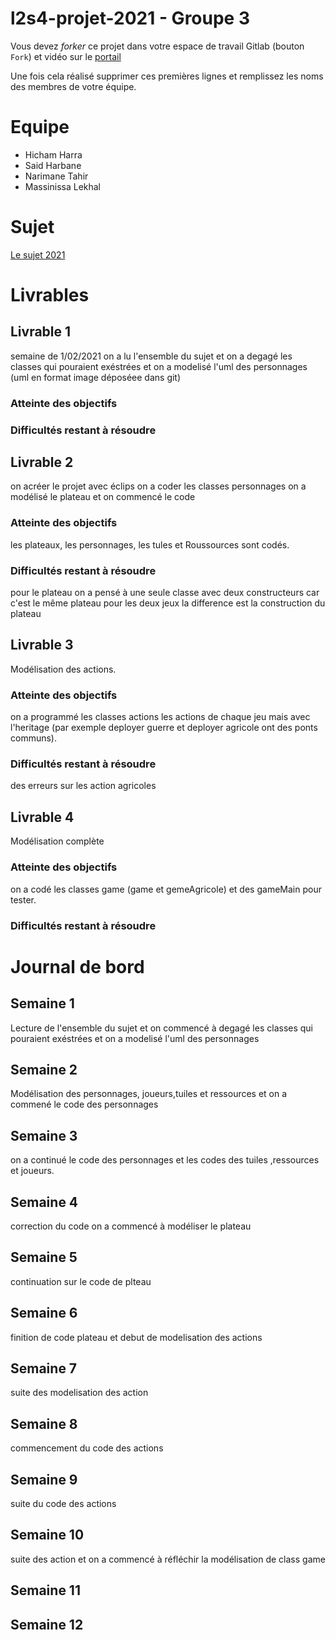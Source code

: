 # l2s4-projet-2021 - Groupe 3

Vous devez *forker* ce projet dans votre espace de travail Gitlab (bouton `Fork`) et vidéo sur le [portail](https://www.fil.univ-lille1.fr/portail/index.php?dipl=L&sem=S4&ue=Projet&label=Documents)

Une fois cela réalisé supprimer ces premières lignes et remplissez les noms des membres de votre équipe.

# Equipe

- Hicham Harra
- Said Harbane
- Narimane Tahir        
- Massinissa Lekhal

# Sujet

[Le sujet 2021](https://www.fil.univ-lille1.fr/portail/index.php?dipl=L&sem=S4&ue=Projet&label=Documents)

# Livrables

## Livrable 1

semaine de 1/02/2021 on a lu l'ensemble du sujet et on a degagé les classes qui pouraient exéstrées et on a modelisé l'uml des personnages (uml en format image déposéee dans git)

### Atteinte des objectifs

### Difficultés restant à résoudre

## Livrable 2
on acréer le projet avec éclips
on a coder les classes personnages
on a modélisé le plateau et on commencé le code 

### Atteinte des objectifs
les plateaux, les personnages, les tules et Roussources sont codés.

### Difficultés restant à résoudre
pour le plateau on a pensé à une seule classe avec deux constructeurs car c'est le même plateau pour les deux jeux 
la difference est la construction du plateau

## Livrable 3
Modélisation des actions.
### Atteinte des objectifs
on a programmé les classes actions
les actions de chaque jeu mais avec l'heritage (par exemple deployer guerre et deployer agricole ont des ponts communs).
### Difficultés restant à résoudre
des erreurs sur les action agricoles
## Livrable 4
Modélisation complète
### Atteinte des objectifs
on a codé les classes game (game et gemeAgricole) et des gameMain pour tester.

### Difficultés restant à résoudre

# Journal de bord

## Semaine 1
 Lecture de l'ensemble du sujet et on commencé à degagé les classes qui pouraient exéstrées et on a modelisé l'uml des personnages
## Semaine 2
Modélisation des personnages, joueurs,tuiles et ressources et  on a commené le code des personnages
## Semaine 3
on a continué le code des personnages et les codes des tuiles ,ressources et joueurs.
## Semaine 4
correction du code on a commencé à modéliser le plateau 
## Semaine 5
continuation sur le code de plteau 
## Semaine 6
finition de code plateau et debut de modelisation des actions 
## Semaine 7
suite des modelisation des action 
## Semaine 8
commencement du code des actions 
## Semaine 9
suite du code des actions
## Semaine 10
suite des action et on a commencé à réfléchir la modélisation de class game
## Semaine 11

## Semaine 12
